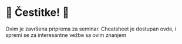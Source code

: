 <link rel="stylesheet" href="/UNIX-beginner-course/assets/css/custom.css">

<h1>🎉 Čestitke! 🎉</h1>
<p>Ovim je završena priprema za seminar. Cheatsheet je dostupan ovde, i spremi se za interesantne vežbe sa ovim znanjem</p>

<!-- Include confetti script -->
<canvas id="confetti-canvas" style="position:fixed;top:0;left:0;width:100%;height:100%;pointer-events:none;z-index:999;"></canvas>
<script src="https://cdn.jsdelivr.net/npm/canvas-confetti@1.6.0/dist/confetti.browser.min.js"></script>
<script>
  // Basic celebration
  confetti({
    particleCount: 150,
    spread: 70,
    origin: { y: 0.6 }
  });

  // Optional: repeat a bit
  setTimeout(() => {
    confetti({
      particleCount: 100,
      spread: 60,
      origin: { y: 0.7 }
    });
  }, 500);
</script>